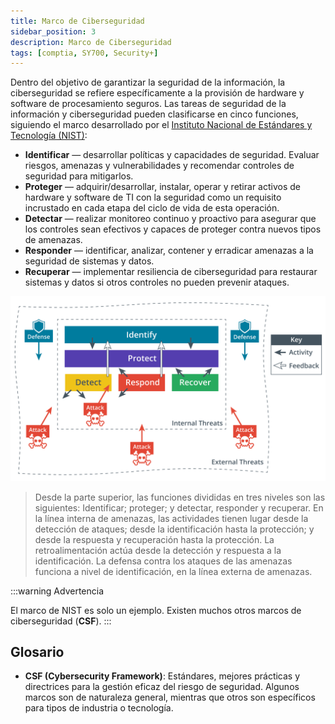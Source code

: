```yaml
---
title: Marco de Ciberseguridad
sidebar_position: 3
description: Marco de Ciberseguridad
tags: [comptia, SY700, Security+]
---
```


Dentro del objetivo de garantizar la seguridad de la información, la ciberseguridad se refiere específicamente a la provisión de hardware y software de procesamiento seguros. Las tareas de seguridad de la información y ciberseguridad pueden clasificarse en cinco funciones, siguiendo el marco desarrollado por el [Instituto Nacional de Estándares y Tecnología (NIST)](https://www.nist.gov/cyberframework/online-learning/five-functions):

- **Identificar** — desarrollar políticas y capacidades de seguridad. Evaluar riesgos, amenazas y vulnerabilidades y recomendar controles de seguridad para mitigarlos.
- **Proteger** — adquirir/desarrollar, instalar, operar y retirar activos de hardware y software de TI con la seguridad como un requisito incrustado en cada etapa del ciclo de vida de esta operación.
- **Detectar** — realizar monitoreo continuo y proactivo para asegurar que los controles sean efectivos y capaces de proteger contra nuevos tipos de amenazas.
- **Responder** — identificar, analizar, contener y erradicar amenazas a la seguridad de sistemas y datos.
- **Recuperar** — implementar resiliencia de ciberseguridad para restaurar sistemas y datos si otros controles no pueden prevenir ataques.

![Core cybersecurity tasks.](./img/img-1.png)

> Desde la parte superior, las funciones divididas en tres niveles son las siguientes: Identificar; proteger; y detectar, responder y recuperar. En la línea interna de amenazas, las actividades tienen lugar desde la detección de ataques; desde la identificación hasta la protección; y desde la respuesta y recuperación hasta la protección. La retroalimentación actúa desde la detección y respuesta a la identificación. La defensa contra los ataques de las amenazas funciona a nivel de identificación, en la línea externa de amenazas.

:::warning Advertencia

El marco de NIST es solo un ejemplo. Existen muchos otros marcos de ciberseguridad (**CSF**).
:::

## Glosario

- **CSF (Cybersecurity Framework)**: Estándares, mejores prácticas y directrices para la gestión eficaz del riesgo de seguridad. Algunos marcos son de naturaleza general, mientras que otros son específicos para tipos de industria o tecnología.

